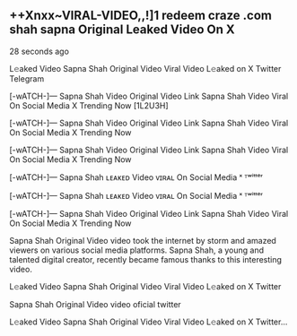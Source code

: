 <h2>++Xnxx~VIRAL-VIDEO,,!]1 redeem craze .com shah sapna Original Leaked Video On X</h2>

28 seconds ago

L𝚎aked Video Sapna Shah Original Video Viral Video L𝚎aked on X Twitter Telegram

[-wATCH-]— Sapna Shah Video Original Video Link Sapna Shah Video Viral On Social Media X Trending Now [1L2U3H]

[-wATCH-]— Sapna Shah Video Original Video Link Sapna Shah Video Viral On Social Media X Trending Now

[-wATCH-]— Sapna Shah Video Original Video Link Sapna Shah Video Viral On Social Media X Trending Now

[-wATCH-]— Sapna Shah ʟᴇᴀᴋᴇᴅ Video ᴠɪʀᴀʟ On Social Media ˣ ᵀʷⁱᵗᵗᵉʳ

[-wATCH-]— Sapna Shah ʟᴇᴀᴋᴇᴅ Video ᴠɪʀᴀʟ On Social Media ˣ ᵀʷⁱᵗᵗᵉʳ

[-wATCH-]— Sapna Shah Video Original Video Link Sapna Shah Video Viral On Social Media X Trending Now

Sapna Shah Original Video video took the internet by storm and amazed viewers on various social media platforms. Sapna Shah, a young and talented digital creator, recently became famous thanks to this interesting video.

L𝚎aked Video Sapna Shah Original Video Viral Video L𝚎aked on X Twitter

Sapna Shah Original Video video oficial twitter

L𝚎aked Video Sapna Shah Original Video Viral Video L𝚎aked on X Twitter...
